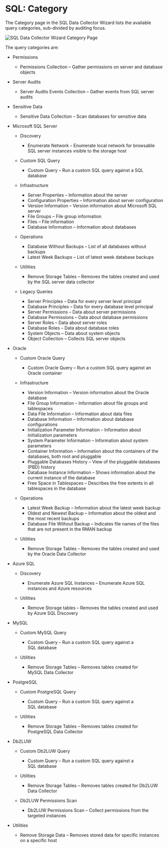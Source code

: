 # SQL: Category

The Category page in the SQL Data Collector Wizard lists the available query categories, sub-divided
by auditing focus.

![SQL Data Collector Wizard Category Page](/img/product_docs/accessanalyzer/admin/datacollector/adinventory/category.webp)

The query categories are:

- Permissions

  - Permissions Collection – Gather permissions on server and database objects

- Server Audits

  - Server Audits Events Collection – Gather events from SQL server audits

- Sensitive Data

  - Sensitive Data Collection – Scan databases for sensitive data

- Microsoft SQL Server

  - Discovery

    - Enumerate Network – Enumerate local network for browsable SQL server instances visible to
      the storage host

  - Custom SQL Query

    - Custom Query – Run a custom SQL query against a SQL database

  - Infrastructure

    - Server Properties – Information about the server
    - Configuration Properties – Information about server configuration
    - Version Information – Version information about Microsoft SQL server
    - File Groups – File group information
    - Files – File information
    - Database Information – Information about databases

  - Operations

    - Database Without Backups – List of all databases without backups
    - Latest Week Backups – List of latest week database backups

  - Utilities

    - Remove Storage Tables – Removes the tables created and used by the SQL server data
      collector

  - Legacy Queries

    - Server Principles – Data for every server level principal
    - Database Principles – Data for every database level principal
    - Server Permissions – Data about server permissions
    - Database Permissions – Data about database permissions
    - Server Roles – Data about server roles
    - Database Roles – Data about database roles
    - System Objects – Data about system objects
    - Object Collection – Collects SQL server objects

- Oracle

  - Custom Oracle Query

    - Custom Oracle Query – Run a custom SQL query against an Oracle container

  - Infrastructure

    - Version Information – Version information about the Oracle database
    - File Group Information – Information about file groups and tablespaces
    - Data File Information – Information about data files
    - Database Information – Information about database configurations
    - Initialization Parameter Information – Information about initialization parameters
    - System Parameter Information – Information about system parameters
    - Container Information – Information about the containers of the databases, both root and
      pluggable
    - Pluggable Databases History – View of the pluggable databases (PBD) history
    - Database Instance Information – Shows information about the current instance of the
      database
    - Free Space in Tablespaces – Describes the free extents in all tablespaces in the database

  - Operations

    - Latest Week Backup – Information about the latest week backup
    - Oldest and Newest Backup – Information about the oldest and the most recent backups
    - Database File Without Backup – Indicates file names of the files that are not present in
      the RMAN backup

  - Utilities

    - Remove Storage Tables – Removes the tables created and used by the Oracle Data Collector

- Azure SQL

  - Discovery

    - Enumerate Azure SQL Instances – Enumerate Azure SQL instances and Azure resources

  - Utilities

    - Remove Storage tables – Removes the tables created and used by Azure SQL Discovery

- MySQL

  - Custom MySQL Query

    - Custom Query – Run a custom SQL query against a SQL database

  - Utilities

    - Remove Storage Tables – Removes tables created for MySQL Data Collector

- PostgreSQL

  - Custom PostgreSQL Query

    - Custom Query – Run a custom SQL query against a SQL database

  - Utilities

    - Remove Storage Tables – Removes tables created for PostgreSQL Data Collector

- Db2LUW

  - Custom Db2LUW Query

    - Custom Query – Run a custom SQL query against a SQL database

  - Utilities

    - Remove Storage Tables – Removes tables created for Db2LUW Data Collector

  - Db2LUW Permissions Scan

    - Db2LUW Permissions Scan – Collect permissions from the targeted instances

- Utilities

  - Remove Storage Data – Removes stored data for specific instances on a specific host
